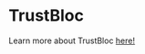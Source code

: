 # TrustBloc

Learn more about TrustBloc [here!](https://taikai.network/hackbox/hackathons/hawkhacks/projects/clwd31uth0d07z901wpajja3t/idea)
